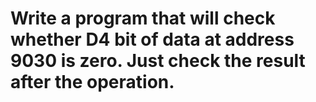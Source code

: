 # Write a program that will check whether D4 bit of data at address 9030 is zero. Just check the result after the operation. 

